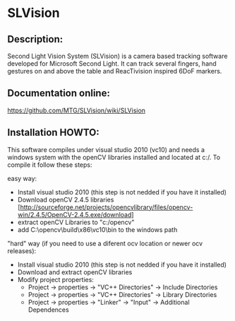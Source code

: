 SLVision
========

Description:
------------
Second Light Vision System (SLVision) is a camera based tracking software developed for Microsoft Second Light. It can track several fingers, hand gestures on and above the table and ReacTivision inspired 6DoF markers.

Documentation online: 
---------------------
https://github.com/MTG/SLVision/wiki/SLVision


Installation HOWTO:
--------------------
This software compiles under visual studio 2010  (vc10) and needs a windows system with the openCV libraries installed and located at c:/. To compile it follow these steps:

easy way:
  * Install visual studio 2010 (this step is not nedded if you have it installed)
  * Download openCV 2.4.5 libraries [http://sourceforge.net/projects/opencvlibrary/files/opencv-win/2.4.5/OpenCV-2.4.5.exe/download]
  * extract openCV Libraries to "c:/opencv"
  * add C:\opencv\build\x86\vc10\bin to the windows path

"hard" way (if you need to use a diferent ocv location or newer ocv releases):
  * Install visual studio 2010 (this step is not nedded if you have it installed)
  * Download and extract openCV libraries
  * Modify project properties:
    - Project -> properties -> "VC++ Directories" -> Include Directories
    - Project -> properties -> "VC++ Directories" -> Library Directories
    - Project -> properties -> "Linker" -> "Input" -> Additional Dependences

